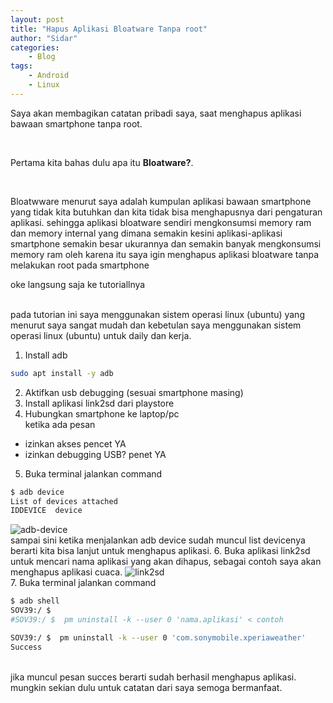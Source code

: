 ```yaml
---
layout: post
title: "Hapus Aplikasi Bloatware Tanpa root"
author: "Sidar"
categories:
    - Blog
tags:
    - Android
    - Linux
---
```


<p>Saya akan membagikan catatan pribadi saya, saat menghapus aplikasi bawaan smartphone tanpa root.</p><br>
<p>Pertama kita bahas dulu apa itu <b>Bloatware?</b>.</p><br>
<p>Bloatwware menurut saya adalah kumpulan aplikasi bawaan smartphone yang tidak kita butuhkan dan kita tidak bisa menghapusnya dari pengaturan aplikasi. sehingga aplikasi bloatware sendiri mengkonsumsi memory ram dan memory internal yang dimana semakin kesini aplikasi-aplikasi smartphone semakin besar ukurannya dan semakin banyak mengkonsumsi memory ram oleh karena itu saya igin menghapus aplikasi bloatware tanpa melakukan root pada smartphone</p>
<p>oke langsung saja ke tutoriallnya </p><br>
pada tutorian ini saya menggunakan sistem operasi linux (ubuntu) yang menurut saya sangat mudah dan kebetulan saya menggunakan sistem operasi linux (ubuntu) untuk daily dan kerja.

1. Install adb 
```bash
sudo apt install -y adb
```

2. Aktifkan usb debugging (sesuai smartphone masing)
3. Install aplikasi link2sd dari playstore
4. Hubungkan smartphone ke laptop/pc<br>
ketika ada pesan 
- izinkan akses pencet YA
- izinkan debugging USB? penet YA
5. Buka terminal jalankan command 
```bash
$ adb device
List of devices attached
IDDEVICE  device
```
![adb-device](/assets/images/adb-device.png)<br>
sampai sini ketika menjalankan adb device sudah muncul list devicenya berarti kita bisa lanjut untuk menghapus aplikasi.
6. Buka aplikasi link2sd untuk mencari nama aplikasi yang akan dihapus, sebagai contoh saya akan menghapus aplikasi cuaca.
![link2sd](/assets/images/link2sd.png)<br>
7. Buka terminal jalankan command<br>
```bash
$ adb shell
SOV39:/ $ 
#SOV39:/ $  pm uninstall -k --user 0 'nama.aplikasi' < contoh

SOV39:/ $  pm uninstall -k --user 0 'com.sonymobile.xperiaweather'
Success
```
<br>
jika muncul pesan succes berarti sudah berhasil menghapus aplikasi. mungkin sekian dulu untuk catatan dari saya semoga bermanfaat. 
